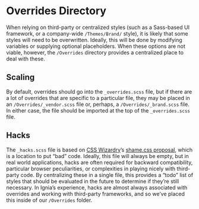 # Overrides Directory

When relying on third-party or centralized styles (such as a Sass-based UI framework, or a company-wide `/Themes/Brand/` style), it is likely that some styles will need to be overwritten. Ideally, this will be done by modifying variables or supplying optional placeholders. When these options are not viable, however, the `/Overrides` directory provides a centralized place to deal with these.

## Scaling
By default, overrides should go into the `_overrides.scss` file, but if there are a lot of overrides that are specific to a particular file, they may be placed in an `/Overrides/_vendor.scss` file or, perhaps, a `/Overrides/_brand.scss` file. In either case, the file should be imported at the top of the `_overrides.scss` file.

## Hacks
The `_hacks.scss` file is based on [CSS Wizardry](http://csswizardry.com/)’s [shame.css proposal](http://csswizardry.com/2013/04/shame-css/), which is a location to put “bad” code. Ideally, this file will always be empty, but in real world applications, hacks are often required for backward compatibility, particular browser peculiarities, or complexities in playing nicely with third-party code. By centralizing these in a single file, this provides a “todo” list of styles that should be evaluated in the future to determine if they’re still necessary. In Ignia’s experience, hacks are almost always associated with overrides and working with third-party frameworks, and so we’ve placed this inside of our `/Overrides` folder.


